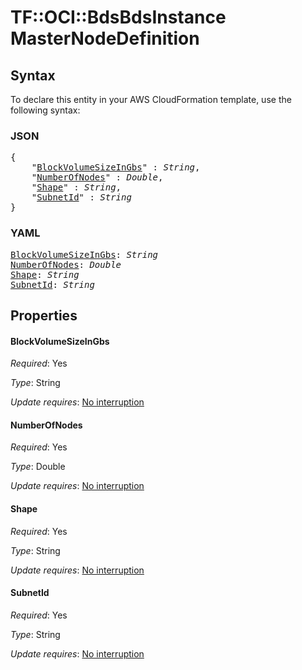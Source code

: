 # TF::OCI::BdsBdsInstance MasterNodeDefinition

## Syntax

To declare this entity in your AWS CloudFormation template, use the following syntax:

### JSON

<pre>
{
    "<a href="#blockvolumesizeingbs" title="BlockVolumeSizeInGbs">BlockVolumeSizeInGbs</a>" : <i>String</i>,
    "<a href="#numberofnodes" title="NumberOfNodes">NumberOfNodes</a>" : <i>Double</i>,
    "<a href="#shape" title="Shape">Shape</a>" : <i>String</i>,
    "<a href="#subnetid" title="SubnetId">SubnetId</a>" : <i>String</i>
}
</pre>

### YAML

<pre>
<a href="#blockvolumesizeingbs" title="BlockVolumeSizeInGbs">BlockVolumeSizeInGbs</a>: <i>String</i>
<a href="#numberofnodes" title="NumberOfNodes">NumberOfNodes</a>: <i>Double</i>
<a href="#shape" title="Shape">Shape</a>: <i>String</i>
<a href="#subnetid" title="SubnetId">SubnetId</a>: <i>String</i>
</pre>

## Properties

#### BlockVolumeSizeInGbs

_Required_: Yes

_Type_: String

_Update requires_: [No interruption](https://docs.aws.amazon.com/AWSCloudFormation/latest/UserGuide/using-cfn-updating-stacks-update-behaviors.html#update-no-interrupt)

#### NumberOfNodes

_Required_: Yes

_Type_: Double

_Update requires_: [No interruption](https://docs.aws.amazon.com/AWSCloudFormation/latest/UserGuide/using-cfn-updating-stacks-update-behaviors.html#update-no-interrupt)

#### Shape

_Required_: Yes

_Type_: String

_Update requires_: [No interruption](https://docs.aws.amazon.com/AWSCloudFormation/latest/UserGuide/using-cfn-updating-stacks-update-behaviors.html#update-no-interrupt)

#### SubnetId

_Required_: Yes

_Type_: String

_Update requires_: [No interruption](https://docs.aws.amazon.com/AWSCloudFormation/latest/UserGuide/using-cfn-updating-stacks-update-behaviors.html#update-no-interrupt)

